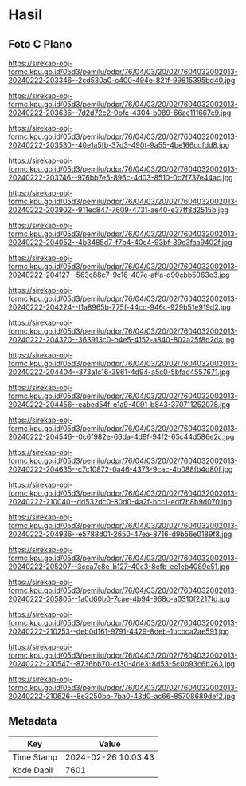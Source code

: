 # Hasil

## Foto C Plano

https://sirekap-obj-formc.kpu.go.id/05d3/pemilu/pdpr/76/04/03/20/02/7604032002013-20240222-203346--2cd530a0-c400-494e-821f-99815395bd40.jpg

https://sirekap-obj-formc.kpu.go.id/05d3/pemilu/pdpr/76/04/03/20/02/7604032002013-20240222-203636--7d2d72c2-0bfc-4304-b089-66ae111667c9.jpg

https://sirekap-obj-formc.kpu.go.id/05d3/pemilu/pdpr/76/04/03/20/02/7604032002013-20240222-203530--40e1a5fb-37d3-490f-9a55-4be166cdfdd8.jpg

https://sirekap-obj-formc.kpu.go.id/05d3/pemilu/pdpr/76/04/03/20/02/7604032002013-20240222-203746--976bb7e5-896c-4d03-8510-0c7f737e44ac.jpg

https://sirekap-obj-formc.kpu.go.id/05d3/pemilu/pdpr/76/04/03/20/02/7604032002013-20240222-203902--911ec847-7609-4731-ae40-e37ff8d2515b.jpg

https://sirekap-obj-formc.kpu.go.id/05d3/pemilu/pdpr/76/04/03/20/02/7604032002013-20240222-204052--4b3485d7-f7b4-40c4-93bf-39e3faa9402f.jpg

https://sirekap-obj-formc.kpu.go.id/05d3/pemilu/pdpr/76/04/03/20/02/7604032002013-20240222-204127--563c88c7-9c16-407e-affa-d90cbb5063e3.jpg

https://sirekap-obj-formc.kpu.go.id/05d3/pemilu/pdpr/76/04/03/20/02/7604032002013-20240222-204224--f1a8965b-775f-44cd-946c-929b51e919d2.jpg

https://sirekap-obj-formc.kpu.go.id/05d3/pemilu/pdpr/76/04/03/20/02/7604032002013-20240222-204320--363913c0-b4e5-4152-a840-802a25f8d2da.jpg

https://sirekap-obj-formc.kpu.go.id/05d3/pemilu/pdpr/76/04/03/20/02/7604032002013-20240222-204404--373a1c16-3961-4d94-a5c0-5bfad4557671.jpg

https://sirekap-obj-formc.kpu.go.id/05d3/pemilu/pdpr/76/04/03/20/02/7604032002013-20240222-204456--eabed54f-e1a9-4091-b843-370711252078.jpg

https://sirekap-obj-formc.kpu.go.id/05d3/pemilu/pdpr/76/04/03/20/02/7604032002013-20240222-204546--0c6f982e-66da-4d9f-94f2-65c44d586e2c.jpg

https://sirekap-obj-formc.kpu.go.id/05d3/pemilu/pdpr/76/04/03/20/02/7604032002013-20240222-204635--c7c10872-0a46-4373-9cac-4b088fb4d80f.jpg

https://sirekap-obj-formc.kpu.go.id/05d3/pemilu/pdpr/76/04/03/20/02/7604032002013-20240222-210040--dd532dc0-80d0-4a2f-bcc1-edf7b8b9d070.jpg

https://sirekap-obj-formc.kpu.go.id/05d3/pemilu/pdpr/76/04/03/20/02/7604032002013-20240222-204936--e5788d01-2650-47ea-8716-d9b56e0189f8.jpg

https://sirekap-obj-formc.kpu.go.id/05d3/pemilu/pdpr/76/04/03/20/02/7604032002013-20240222-205207--3cca7e8e-b127-40c3-8efb-ee1eb4089e51.jpg

https://sirekap-obj-formc.kpu.go.id/05d3/pemilu/pdpr/76/04/03/20/02/7604032002013-20240222-205805--1a0d60b0-7cae-4b94-968c-a0310f2217fd.jpg

https://sirekap-obj-formc.kpu.go.id/05d3/pemilu/pdpr/76/04/03/20/02/7604032002013-20240222-210253--deb0d161-9791-4429-8deb-1bcbca2ae591.jpg

https://sirekap-obj-formc.kpu.go.id/05d3/pemilu/pdpr/76/04/03/20/02/7604032002013-20240222-210547--8736bb70-cf30-4de3-8d53-5c0b93c6b263.jpg

https://sirekap-obj-formc.kpu.go.id/05d3/pemilu/pdpr/76/04/03/20/02/7604032002013-20240222-210626--8e3250bb-7ba0-43d0-ac66-85708689def2.jpg


## Metadata

| Key        | Value               |
| ---------- | ------------------- |
| Time Stamp | 2024-02-26 10:03:43 |
| Kode Dapil | 7601                |



